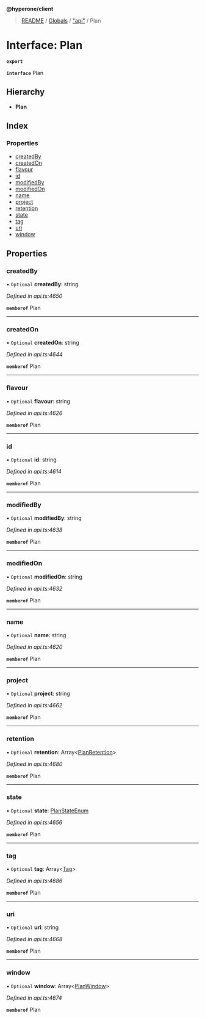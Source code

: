 **@hyperone/client**

> [README](../README.md) / [Globals](../globals.md) / ["api"](../modules/_api_.md) / Plan

# Interface: Plan

**`export`** 

**`interface`** Plan

## Hierarchy

* **Plan**

## Index

### Properties

* [createdBy](_api_.plan.md#createdby)
* [createdOn](_api_.plan.md#createdon)
* [flavour](_api_.plan.md#flavour)
* [id](_api_.plan.md#id)
* [modifiedBy](_api_.plan.md#modifiedby)
* [modifiedOn](_api_.plan.md#modifiedon)
* [name](_api_.plan.md#name)
* [project](_api_.plan.md#project)
* [retention](_api_.plan.md#retention)
* [state](_api_.plan.md#state)
* [tag](_api_.plan.md#tag)
* [uri](_api_.plan.md#uri)
* [window](_api_.plan.md#window)

## Properties

### createdBy

• `Optional` **createdBy**: string

*Defined in api.ts:4650*

**`memberof`** Plan

___

### createdOn

• `Optional` **createdOn**: string

*Defined in api.ts:4644*

**`memberof`** Plan

___

### flavour

• `Optional` **flavour**: string

*Defined in api.ts:4626*

**`memberof`** Plan

___

### id

• `Optional` **id**: string

*Defined in api.ts:4614*

**`memberof`** Plan

___

### modifiedBy

• `Optional` **modifiedBy**: string

*Defined in api.ts:4638*

**`memberof`** Plan

___

### modifiedOn

• `Optional` **modifiedOn**: string

*Defined in api.ts:4632*

**`memberof`** Plan

___

### name

• `Optional` **name**: string

*Defined in api.ts:4620*

**`memberof`** Plan

___

### project

• `Optional` **project**: string

*Defined in api.ts:4662*

**`memberof`** Plan

___

### retention

• `Optional` **retention**: Array\<[PlanRetention](_api_.planretention.md)>

*Defined in api.ts:4680*

**`memberof`** Plan

___

### state

• `Optional` **state**: [PlanStateEnum](../enums/_api_.planstateenum.md)

*Defined in api.ts:4656*

**`memberof`** Plan

___

### tag

• `Optional` **tag**: Array\<[Tag](_api_.tag.md)>

*Defined in api.ts:4686*

**`memberof`** Plan

___

### uri

• `Optional` **uri**: string

*Defined in api.ts:4668*

**`memberof`** Plan

___

### window

• `Optional` **window**: Array\<[PlanWindow](_api_.planwindow.md)>

*Defined in api.ts:4674*

**`memberof`** Plan
